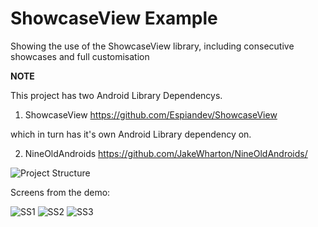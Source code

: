 ShowcaseView Example
======================

Showing the use of the ShowcaseView library, including consecutive showcases and full customisation


**NOTE**

This project has two Android Library Dependencys.

1) ShowcaseView https://github.com/Espiandev/ShowcaseView

which in turn has it's own Android Library dependency on.

2) NineOldAndroids https://github.com/JakeWharton/NineOldAndroids/

![Project Structure](http://img.photobucket.com/albums/v230/blundell/Android/ScreenShot2013-05-11at011924_zps683400f3.png)

Screens from the demo:

![SS1](http://img.photobucket.com/albums/v230/blundell/Android/ScreenShot2013-05-11at012204_zps49a284f2.png)
![SS2](http://img.photobucket.com/albums/v230/blundell/Android/ScreenShot2013-05-11at012215_zps10cd7e89.png)
![SS3](http://smg.photobucket.com/albums/v230/blundell/Android/ScreenShot2013-05-11at012237_zps1b149601.png)

